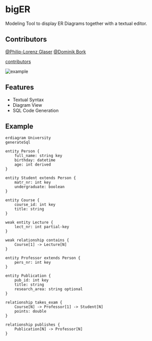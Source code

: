 # bigER

Modeling Tool to display ER Diagrams together with a textual editor.

## Contributors
[@Philip-Lorenz Glaser](https://github.com/plglaser)
[@Dominik Bork](https://github.com/borkdominik)

[contributors](https://github.com/borkdominik/bigER/graphs/contributors)

![example](https://raw.githubusercontent.com/borkdominik/bigER/main/extension/media/example.png)


## Features

- Textual Syntax
- Diagram View
- SQL Code Generation

## Example

```
erdiagram University
generateSql

entity Person {
    full_name: string key
    birthday: datetime
    age: int derived
}

entity Student extends Person {
    matr_nr: int key
    undergraduate: boolean
}

entity Course {
    course_id: int key
    title: string
}

weak entity Lecture {
    lect_nr: int partial-key
}

weak relationship contains {
    Course[1] -> Lecture[N]
}

entity Professor extends Person {
    pers_nr: int key
}

entity Publication {
    pub_id: int key
    title: string
    research_area: string optional
}

relationship takes_exam {
    Course[N] -> Professor[1] -> Student[N]
    points: double
}

relationship publishes {
    Publication[N] -> Professor[N]
}
```

